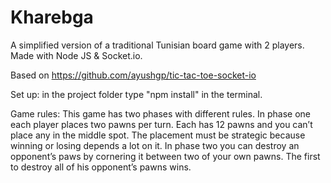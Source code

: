 # Kharebga
A simplified version of a traditional Tunisian board game with 2 players. Made with Node JS & Socket.io.

Based on https://github.com/ayushgp/tic-tac-toe-socket-io 

Set up:
in the project folder type "npm install" in the terminal.

Game rules:
This game has two phases with different rules.
In phase one each player places two pawns per turn. Each has 12 pawns and you can’t place any in the middle spot. The placement must be strategic because winning or losing depends a lot on it.
In phase two you can destroy an opponent’s paws by cornering it between two of your own pawns.
The first to destroy all of his opponent’s pawns wins.
